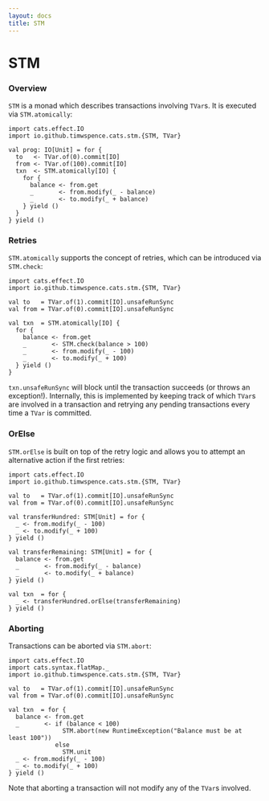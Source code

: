 ```yaml
---
layout: docs
title: STM
---
```

# STM

### Overview

`STM` is a monad which describes transactions involving `TVar`s. It is executed via
`STM.atomically`:

```tut
import cats.effect.IO
import io.github.timwspence.cats.stm.{STM, TVar}

val prog: IO[Unit] = for {
  to   <- TVar.of(0).commit[IO]
  from <- TVar.of(100).commit[IO]
  txn  <- STM.atomically[IO] {
    for {
      balance <- from.get
      _       <- from.modify(_ - balance)
      _       <- to.modify(_ + balance)
    } yield ()
  }
} yield ()
```

### Retries

`STM.atomically` supports the concept of retries, which can be introduced via
`STM.check`:

```tut
import cats.effect.IO
import io.github.timwspence.cats.stm.{STM, TVar}

val to   = TVar.of(1).commit[IO].unsafeRunSync
val from = TVar.of(0).commit[IO].unsafeRunSync

val txn  = STM.atomically[IO] {
  for {
    balance <- from.get
    _       <- STM.check(balance > 100)
    _       <- from.modify(_ - 100)
    _       <- to.modify(_ + 100)
  } yield ()
}
```

`txn.unsafeRunSync` will block until the transaction succeeds (or throws an
exception!). Internally, this is implemented by keeping track of which `TVar`s are
involved in a transaction and retrying any pending transactions every time a `TVar`
is committed.

### OrElse

`STM.orElse` is built on top of the retry logic and allows you to attempt an
alternative action if the first retries:

```tut
import cats.effect.IO
import io.github.timwspence.cats.stm.{STM, TVar}

val to   = TVar.of(1).commit[IO].unsafeRunSync
val from = TVar.of(0).commit[IO].unsafeRunSync

val transferHundred: STM[Unit] = for {
  _ <- from.modify(_ - 100)
  _ <- to.modify(_ + 100)
} yield ()

val transferRemaining: STM[Unit] = for {
  balance <- from.get
  _       <- from.modify(_ - balance)
  _       <- to.modify(_ + balance)
} yield ()

val txn  = for {
  _ <- transferHundred.orElse(transferRemaining)
} yield ()
```

### Aborting

Transactions can be aborted via `STM.abort`:

```tut
import cats.effect.IO
import cats.syntax.flatMap._
import io.github.timwspence.cats.stm.{STM, TVar}

val to   = TVar.of(1).commit[IO].unsafeRunSync
val from = TVar.of(0).commit[IO].unsafeRunSync

val txn  = for {
  balance <- from.get
  _       <- if (balance < 100)
               STM.abort(new RuntimeException("Balance must be at least 100"))
             else
               STM.unit
  _ <- from.modify(_ - 100)
  _ <- to.modify(_ + 100)
} yield ()
```

Note that aborting a transaction will not modify any of the `TVar`s involved.
